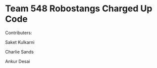 # Team 548 Robostangs Charged Up Code

Contributers:
  <!--  -->
  Saket Kulkarni
  <!--  -->
  Charlie Sands
  <!--  -->
  Ankur Desai
